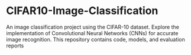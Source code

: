 # CIFAR10-Image-Classification
An image classification project using the CIFAR-10 dataset. Explore the implementation of Convolutional Neural Networks (CNNs) for accurate image recognition. This repository contains code, models, and evaluation reports
